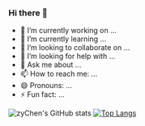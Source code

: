 ### Hi there 👋



- 🔭 I’m currently working on ...
- 🌱 I’m currently learning ...
- 👯 I’m looking to collaborate on ...
- 🤔 I’m looking for help with ...
- 💬 Ask me about ...
- 📫 How to reach me: ...
- 😄 Pronouns: ...
- ⚡ Fun fact: ...

![zyChen's GitHub stats](https://github-readme-stats.vercel.app/api?username=Mintisn&show_icons=true&theme=tokyonight)
[![Top Langs](https://github-readme-stats.vercel.app/api/top-langs/?username=Mintisn)](https://github.com/anuraghazra/github-readme-stats)
